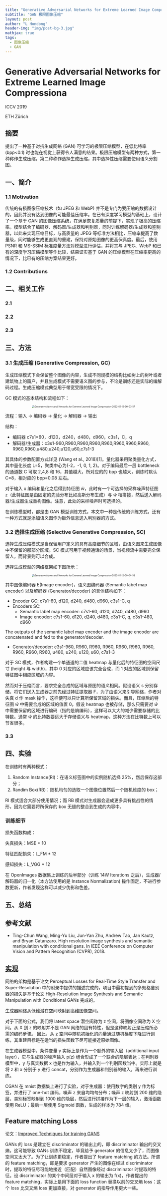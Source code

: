 ```yaml
---
title: "Generative Adversarial Networks for Extreme Learned Image Compressiona"
subtitle: "GAN 极限图像压缩"
layout: post
author: "L Hondong"
header-img: "img/post-bg-3.jpg"
mathjax: true
tags:
  - 图像压缩
  - GAN
---
```


# Generative Adversarial Networks for Extreme Learned Image Compressiona

ICCV 2019

ETH Zürich

## 摘要

提出了一种基于对抗生成网络 (GAN) 可学习的极限压缩模型，在低比特率 (bpp<0.1) 时也能在视觉上获得令人满意的结果。极限压缩模型有两种方式，第一种称作生成压缩，第二种称作选择生成压缩，其中选择性压缩需要使用语义分割图。

## 一、简介

### 1.1 Motivation

传统的有损图像压缩技术（如 JPEG 和 WebP) 并不是专门为要压缩的数据设计的，因此并没有达到图像的可能最佳压缩率。在已有深度学习模型的基础上，设计了一个基于 GAN 的图像压缩系统，在满足恢复质量的前提下，实现了极高的压缩率。模型结合了编码器、解码器/生成器和判别器，同时训练解码器/生成器和鉴别器，以此来实现压缩目标，与高质量的 JPEG 等标准方法相比，压缩率提高了数量级，同时能够生成更直观的重建，保持对原始图像的更高保真度。最后，使用 PSNR 和 MS-SSIM 标准度量方法对模型进行评估，并将其与 JPEG、WebP 和已有的深度学习压缩模型等作比较，结果证实基于 GAN 的压缩模型在压缩率更高的情况下，比已有的压缩方案结果更好。

### 1.2 Contributions

## 二、相关工作

### 2.1

### 2.2

### 2.3

## 三、方法

### 3.1 生成压缩 (Generative Compression, GC)

生成压缩模式下会保留整个图像的内容，生成不同规模的结构比如树上的树叶或者建筑物上的窗户，并且生成模式不需要语义图的参与，不论是训练还是实际的编解码过程。生成压缩模式典型用于带宽受限的情况下。

GC 模式的基本结构和流程如下：

<div align=center><img src="/images/Generative Adversarial Networks for Extreme Learned Image Compression-2022-01-12-00-03-57.png" alt="Generative Adversarial Networks for Extreme Learned Image Compression-2022-01-12-00-03-57" style="zoom:50%;" /></div>

流程：输入 → 编码器 → 量化 → 解码器 → 输出

结构：

- 编码器 c7s1=60，d120，d240，d480，d960，c3s1，C，q
- 解码器/生成器：c3s1-960,R960,R960,R960,R960,R960,R960,R960, R960,R960,u480,u240,u120,u60,c7s1-3

其具体的参数配置方式详见 (Wang et al., 2018)[1]。量化器采用聚类量化方式，其中量化长度 L=5，聚类中心为{-2，-1, 0, 1, 2}。对于编码最后一层 bottleneck 的通道数 C 可取 2,4,8 和 16，其值越大，所对应的的 bpp 也越大，训练时默认 C=8，相对应的 bpp=0.08 左右。

对于输入 x 编码和量化之后得到特征图 $\hat{w}$，此时有一个可选择的采样噪声特征图 z（此特征图是由固定的先验分布比如高斯分布生成）与 $\hat{w}$ 相拼接，然后送入解码器/生成器生成重构图像。注意，此处的采样噪声时可选择的。

在训练模型时，都是由 GAN 模型训练方式，本文中一种是传统的训练方式，还有一种方式就是添加语义图作为额外信息送入判别器的方式。

### 3.2 选择生成压缩 (Selective Generative Compression, SC)

选择生成压缩模式是当保留用户定义的具有高度细节的区域，由语义图来生成图像中不保留的那部分区域。SC 模式可用于视频通话的场景，当视频流中需要完全保留人，而背景则可以合成。

选择生成模型的网络框架如下图所示：

<div align=center><img src="/images/Generative Adversarial Networks for Extreme Learned Image Compression-2022-01-12-00-04-58.png" alt="Generative Adversarial Networks for Extreme Learned Image Compression-2022-01-12-00-04-58" style="zoom:50%;" /></div>

其中图像编码器 E(Image encoder)，语义图编码器 (Semantic label map encoder) 以及解码器 (Generator/decoder) 的具体结构如下：

- Encoder GC: c7s1-60, d120, d240, d480, d960, c3s1-C, q
- Encoders SC:
  -  Semantic label map encoder: c7s1-60, d120, d240, d480, d960
  - Image encoder: c7s1-60, d120, d240, d480, c3s1-C, q, c3s1-480, d960

The outputs of the semantic label map encoder and the image encoder are concatenated and fed to the generator/decoder.

- Generator/decoder: c3s1-960, R960, R960, R960, R960, R960, R960, R960, R960, R960, u480, u240, u120, u60, c7s1-3

对于 SC 模式，作者构建一个单通道的二值 heatmap 与量化后的特征图的空间尺寸 (height 与 width)，其中 0 对应的区域应该完全合成，而 1 对应的区域则保留特征图中相应区域的内容。

然而对于压缩而言，要求完全合成的区域与原图的语义相同。假设语义 s 分别存储，将它们送入生成器之前先经过特征提取器 F，为了由语义来引导网络，作者对失真 d 作 mask 操作，这样便可以只计算所保留区域的损失。而且，压缩后的特征图 $\hat{w}$ 中需要合成的区域的值置 0。假设 heatmap 也被存储，那么只需要对 $\hat{w}$ 中需要保留的区域进行编码（指的是熵编码），这样可以大大的减少需要存储的比特数。通常 $\hat{w}$ 的比特数要远大于存储语义与 heatmap，这种方法在比特数上可以节省很多。

### 3.3

## 四、实验

在训练时有两种模式：

1. Random Instance(RI)：在语义标签图中的实例随机选择 25%，然后保存这部分；
2. Randim Box(RB)：随机均匀的选取一个图像位置然后一个随机维度的 box；

RI 模式适合大部分使用情况；而 RB 模式对生成器会造成更多具有挑战性的情形，因为它需要将所保存的 box 无缝的整合到生成的内容中。

### 训练细节

损失函数构成：

失真损失：MSE * 10

特征匹配损失：L_FM * 12

感知损失：L_VGG * 12

在 OpenImages 数据集上训练的后半部分（训练 14W Iterations 之后），生成器/解码器的归一化（本方法使用的是 Instance Normalization) 操作固定，不进行参数更新，作者发现这样可以减少伪影和色差。

## 五、总结

## 参考文献

- Ting-Chun Wang, Ming-Yu Liu, Jun-Yan Zhu, Andrew Tao, Jan Kautz, and Bryan Catanzaro. High resolution image synthesis and semantic manipulation with conditional gans. In IEEE Conference on Computer Vision and Pattern Recognition (CVPR), 2018.

## [实现](https://github.com/Justin-Tan/generative-compression)

网络的架构是基于论文 Perceptual Losses for Real-Time Style Transfer and Super-Resolution 中的附录中提供的描述完成的，项目中最初提到的多规格鉴别器的损失是基于论文 High-Resolution Image Synthesis and Semantic Manipulation with Conditional GANs 完成的。

生成器网络从低维潜在空间映射到高维图像空间。

对于下面的公式，我们将 latent space 潜空间称为 z 空间，将图像空间称为 X 空间。从 X 到 z 的映射并不是 GAN 网络的固有特性，但是这种映射正是压缩所必需的编码步骤。 因此，从 z 空间中随机初始化的向量通过随机梯度下降进行训练，其重建目标是在适当的损失函数下尽可能接近原始图像。

在生成器模型中，条件变量 y 实际上是作为一个额外的输入层（additional input layer），它与生成器的噪声输入 p(z) 组合形成了一个联合的隐层表达；在判别器模型中，y 与真实数据 x 也是作为输入，并输入到一个判别函数当中。实际上就是将 z 和 x 分别于 y 进行 concat，分别作为生成器和判别器的输入，再来进行训练。

CGAN 在 mnist 数据集上进行了实验，对于生成器：使用数字的类别 y 作为标签，并进行了 one-hot 编码，噪声 z 来自均均匀分布；噪声 z 映射到 200 维的隐层，类别标签映射到 1000 维的隐层，然后进行拼接作为下一层的输入，激活函数使用 ReLU；最后一层使用 Sigmoid 函数，生成的样本为 784 维。

## Feature matching Loss

论文：[Improved Techniques for training GANS](https://proceedings.neurips.cc/paper/2016/file/8a3363abe792db2d8761d6403605aeb7-Paper.pdf)

GANs 的 loss 是建立在 discriminator 的输出上的，即 discriminator 输出的交叉熵，这可能导致 GANs 训练不稳定，毕竟给予 generator 的信息太少了，而图像空间又太大了。为了让训练更稳定，作者提出了 feature matching 的方法。所谓的 feature matching，即是要求 generator 产生的图像在经过 discriminator 时，提取的特征尽可能地接近（匹配）自然图像经过 discriminator 时提取的特征。设 discriminator 的某个中间层对于输入 x 的输出为 f(x)，作者提出的 feature matching，实际上是用下面的 loss function 替换以前的交叉熵 loss：这个 loss 比交叉熵 loss 更加直接，对 generator 的指导作用更大一些。